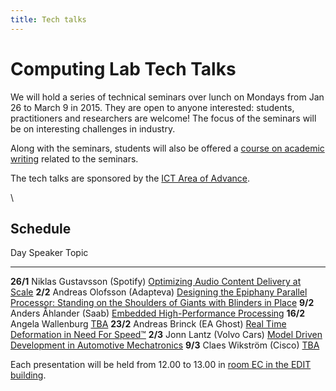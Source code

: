 ```yaml
---
title: Tech talks
---
```




# Computing Lab Tech Talks

We will hold a series of technical seminars over lunch on Mondays from Jan 26 to March 9 in 2015. They are open to anyone interested: students, practitioners and researchers are welcome! The focus of the seminars will be on interesting challenges in industry.

Along with the seminars, students will also be offered a [course on academic writing](http://www.cse.chalmers.se/~laurako/links/CCTT.html) related to the seminars.

The tech talks are sponsored by the [ICT Area of Advance](http://www.chalmers.se/en/areas-of-advance/ict/Pages/default.aspx).

\



## Schedule

Day       Speaker                      Topic
--------  -------                      ----
**26/1**  Niklas Gustavsson (Spotify)  [Optimizing Audio Content Delivery at Scale](abstracts.html#gustavsson)
 **2/2**  Andreas Olofsson (Adapteva)  [Designing the Epiphany Parallel Processor: Standing on the Shoulders of Giants with Blinders in Place](abstracts.html#olofsson)
 **9/2**  Anders Åhlander (Saab)       [Embedded High-Performance Processing](abstracts.html#ahlander)
**16/2**  Angela Wallenburg            [TBA](abstracts.html#wallenburg)
**23/2**  Andreas Brinck (EA Ghost)    [Real Time Deformation in Need For Speed™](abstracts.html#brinck)
 **2/3**  Jonn Lantz (Volvo Cars)      [Model Driven Development in Automotive Mechatronics](abstracts.html#lantz)
 **9/3**  Claes Wikström (Cisco)       [TBA](abstracts.html#wikstrom)

Each presentation will be held from 12.00 to 13.00 in [room EC in the EDIT building](http://maps.chalmers.se/#ec631799-6bfa-4995-95e3-efe03c13ad70).

